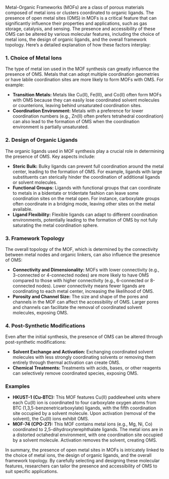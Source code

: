 Metal-Organic Frameworks (MOFs) are a class of porous materials composed of metal ions or clusters coordinated to organic ligands. The presence of open metal sites (OMS) in MOFs is a critical feature that can significantly influence their properties and applications, such as gas storage, catalysis, and sensing. The presence and accessibility of these OMS can be altered by various molecular features, including the choice of metal ions, the design of organic ligands, and the overall framework topology. Here’s a detailed explanation of how these factors interplay:

### 1. Choice of Metal Ions
The type of metal ion used in the MOF synthesis can greatly influence the presence of OMS. Metals that can adopt multiple coordination geometries or have labile coordination sites are more likely to form MOFs with OMS. For example:
- **Transition Metals:** Metals like Cu(II), Fe(III), and Co(II) often form MOFs with OMS because they can easily lose coordinated solvent molecules or counterions, leaving behind unsaturated coordination sites.
- **Coordination Environment:** Metals with a preference for lower coordination numbers (e.g., Zn(II) often prefers tetrahedral coordination) can also lead to the formation of OMS when the coordination environment is partially unsaturated.

### 2. Design of Organic Ligands
The organic ligands used in MOF synthesis play a crucial role in determining the presence of OMS. Key aspects include:
- **Steric Bulk:** Bulky ligands can prevent full coordination around the metal center, leading to the formation of OMS. For example, ligands with large substituents can sterically hinder the coordination of additional ligands or solvent molecules.
- **Functional Groups:** Ligands with functional groups that can coordinate to metals in a bidentate or tridentate fashion can leave some coordination sites on the metal open. For instance, carboxylate groups often coordinate in a bridging mode, leaving other sites on the metal available.
- **Ligand Flexibility:** Flexible ligands can adapt to different coordination environments, potentially leading to the formation of OMS by not fully saturating the metal coordination sphere.

### 3. Framework Topology
The overall topology of the MOF, which is determined by the connectivity between metal nodes and organic linkers, can also influence the presence of OMS:
- **Connectivity and Dimensionality:** MOFs with lower connectivity (e.g., 3-connected or 4-connected nodes) are more likely to have OMS compared to those with higher connectivity (e.g., 6-connected or 8-connected nodes). Lower connectivity means fewer ligands are coordinating to each metal center, increasing the likelihood of OMS.
- **Porosity and Channel Size:** The size and shape of the pores and channels in the MOF can affect the accessibility of OMS. Larger pores and channels can facilitate the removal of coordinated solvent molecules, exposing OMS.

### 4. Post-Synthetic Modifications
Even after the initial synthesis, the presence of OMS can be altered through post-synthetic modifications:
- **Solvent Exchange and Activation:** Exchanging coordinated solvent molecules with less strongly coordinating solvents or removing them entirely through thermal activation can create OMS.
- **Chemical Treatments:** Treatments with acids, bases, or other reagents can selectively remove coordinated species, exposing OMS.

### Examples
- **HKUST-1 (Cu-BTC):** This MOF features Cu(II) paddlewheel units where each Cu(II) ion is coordinated to four carboxylate oxygen atoms from BTC (1,3,5-benzenetricarboxylate) ligands, with the fifth coordination site occupied by a solvent molecule. Upon activation (removal of the solvent), the Cu(II) ions exhibit OMS.
- **MOF-74 (CPO-27):** This MOF contains metal ions (e.g., Mg, Ni, Co) coordinated to 2,5-dihydroxyterephthalate ligands. The metal ions are in a distorted octahedral environment, with one coordination site occupied by a solvent molecule. Activation removes the solvent, creating OMS.

In summary, the presence of open metal sites in MOFs is intricately linked to the choice of metal ions, the design of organic ligands, and the overall framework topology. By carefully selecting and designing these molecular features, researchers can tailor the presence and accessibility of OMS to suit specific applications.